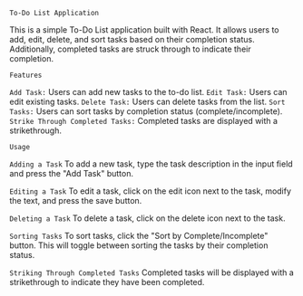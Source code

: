 `To-Do List Application`

This is a simple To-Do List application built with React. It allows users to add, edit, delete, and sort tasks based on their completion status. Additionally, completed tasks are struck through to indicate their completion.

`Features`

`Add Task:` Users can add new tasks to the to-do list.
`Edit Task:` Users can edit existing tasks.
`Delete Task:` Users can delete tasks from the list.
`Sort Tasks:` Users can sort tasks by completion status (complete/incomplete).
`Strike Through Completed Tasks:` Completed tasks are displayed with a strikethrough.

`Usage`

`Adding a Task`
To add a new task, type the task description in the input field and press the "Add Task" button.

`Editing a Task`
To edit a task, click on the edit icon next to the task, modify the text, and press the save button.

`Deleting a Task`
To delete a task, click on the delete icon next to the task.

`Sorting Tasks`
To sort tasks, click the "Sort by Complete/Incomplete" button. This will toggle between sorting the tasks by their completion status.

`Striking Through Completed Tasks`
Completed tasks will be displayed with a strikethrough to indicate they have been completed.
